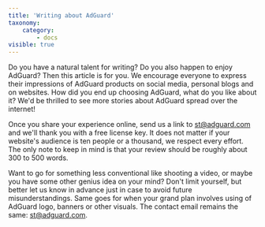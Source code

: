 ```yaml
---
title: 'Writing about AdGuard'
taxonomy:
    category:
        - docs
visible: true
---
```


Do you have a natural talent for writing? Do you also happen to enjoy AdGuard? Then this article is for you. We encourage everyone to express their impressions of AdGuard products on social media, personal blogs and on websites. How did you end up choosing AdGuard, what do you like about it? We'd be thrilled to see more stories about AdGuard spread over the internet!

Once you share your experience online, send us a link to st@adguard.com and we'll thank you with a free license key. It does not matter if your website's audience is ten people or a thousand, we respect every effort. The only note to keep in mind is that your review should be roughly about 300 to 500 words.

Want to go for something less conventional like shooting a video, or maybe you have some other genius idea on your mind? Don't limit yourself, but better let us know in advance just in case to avoid future misunderstandings. Same goes for when your grand plan involves using of AdGuard logo, banners or other visuals. The contact email remains the same: st@adguard.com.
